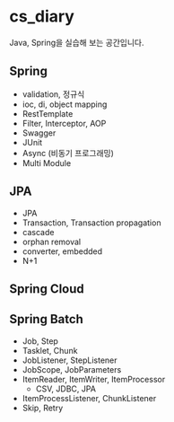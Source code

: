 # cs_diary
Java, Spring을 실습해 보는 공간입니다.
## Spring
- validation, 정규식
- ioc, di, object mapping
- RestTemplate
- Filter, Interceptor, AOP
- Swagger
- JUnit
- Async (비동기 프로그래밍)
- Multi Module

## JPA
- JPA
- Transaction, Transaction propagation
- cascade
- orphan removal
- converter, embedded
- N+1

## Spring Cloud

## Spring Batch
- Job, Step
- Tasklet, Chunk
- JobListener, StepListener
- JobScope, JobParameters
- ItemReader, ItemWriter, ItemProcessor
  - CSV, JDBC, JPA
- ItemProcessListener, ChunkListener
- Skip, Retry
